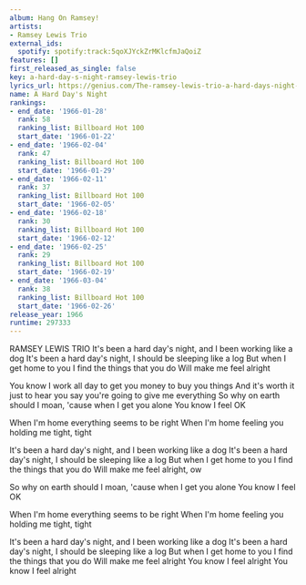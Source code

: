 ```yaml
---
album: Hang On Ramsey!
artists:
- Ramsey Lewis Trio
external_ids:
  spotify: spotify:track:5qoXJYckZrMKlcfmJaQoiZ
features: []
first_released_as_single: false
key: a-hard-day-s-night-ramsey-lewis-trio
lyrics_url: https://genius.com/The-ramsey-lewis-trio-a-hard-days-night-lyrics
name: A Hard Day's Night
rankings:
- end_date: '1966-01-28'
  rank: 58
  ranking_list: Billboard Hot 100
  start_date: '1966-01-22'
- end_date: '1966-02-04'
  rank: 47
  ranking_list: Billboard Hot 100
  start_date: '1966-01-29'
- end_date: '1966-02-11'
  rank: 37
  ranking_list: Billboard Hot 100
  start_date: '1966-02-05'
- end_date: '1966-02-18'
  rank: 30
  ranking_list: Billboard Hot 100
  start_date: '1966-02-12'
- end_date: '1966-02-25'
  rank: 29
  ranking_list: Billboard Hot 100
  start_date: '1966-02-19'
- end_date: '1966-03-04'
  rank: 38
  ranking_list: Billboard Hot 100
  start_date: '1966-02-26'
release_year: 1966
runtime: 297333
---
```

RAMSEY LEWIS TRIO
It's been a hard day's night, and I been working like a dog
It's been a hard day's night, I should be sleeping like a log
But when I get home to you I find the things that you do
Will make me feel alright

You know I work all day to get you money to buy you things
And it's worth it just to hear you say you're going to give me everything
So why on earth should I moan, 'cause when I get you alone
You know I feel OK

When I'm home everything seems to be right
When I'm home feeling you holding me tight, tight

It's been a hard day's night, and I been working like a dog
It's been a hard day's night, I should be sleeping like a log
But when I get home to you I find the things that you do
Will make me feel alright, ow

So why on earth should I moan, 'cause when I get you alone
You know I feel OK

When I'm home everything seems to be right
When I'm home feeling you holding me tight, tight

It's been a hard day's night, and I been working like a dog
It's been a hard day's night, I should be sleeping like a log
But when I get home to you I find the things that you do
Will make me feel alright
You know I feel alright
You know I feel alright

